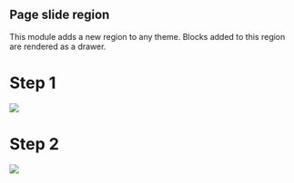 Page slide region
-----------------

This module adds a new region to any theme. Blocks added to this region are rendered as a drawer.

# Step 1

![](http://f.cl.ly/items/3D0I2D0F411P193F2i03/Page%20slide%20region%20block%20admin.png)

# Step 2

![](http://f.cl.ly/items/473l3U203b3u2M3J1W3I/Page%20slide%20region.png)
